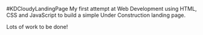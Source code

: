 #KDCloudyLandingPage
My first attempt at Web Development using HTML, CSS and JavaScript to build a simple Under Construction landing page.

Lots of work to be done!
